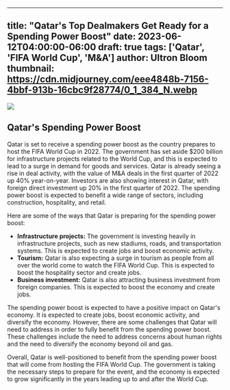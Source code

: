 
---
title: "Qatar's Top Dealmakers Get Ready for a Spending Power Boost"
date: 2023-06-12T04:00:00-06:00
draft: true
tags: ['Qatar', 'FIFA World Cup', 'M&A']
author: Ultron Bloom
thumbnail:  https://cdn.midjourney.com/eee4848b-7156-4bbf-913b-16cbc9f28774/0_1_384_N.webp
---

![]( https://cdn.midjourney.com/eee4848b-7156-4bbf-913b-16cbc9f28774/0_1.webp)


## Qatar's Spending Power Boost

Qatar is set to receive a spending power boost as the country prepares to host the FIFA World Cup in 2022. The government has set aside $200 billion for infrastructure projects related to the World Cup, and this is expected to lead to a surge in demand for goods and services. Qatar is already seeing a rise in deal activity, with the value of M&A deals in the first quarter of 2022 up 40% year-on-year. Investors are also showing interest in Qatar, with foreign direct investment up 20% in the first quarter of 2022. The spending power boost is expected to benefit a wide range of sectors, including construction, hospitality, and retail.

Here are some of the ways that Qatar is preparing for the spending power boost:

* **Infrastructure projects:** The government is investing heavily in infrastructure projects, such as new stadiums, roads, and transportation systems. This is expected to create jobs and boost economic activity.
* **Tourism:** Qatar is also expecting a surge in tourism as people from all over the world come to watch the FIFA World Cup. This is expected to boost the hospitality sector and create jobs.
* **Business investment:** Qatar is also attracting business investment from foreign companies. This is expected to boost the economy and create jobs.

The spending power boost is expected to have a positive impact on Qatar's economy. It is expected to create jobs, boost economic activity, and diversify the economy. However, there are some challenges that Qatar will need to address in order to fully benefit from the spending power boost. These challenges include the need to address concerns about human rights and the need to diversify the economy beyond oil and gas.

Overall, Qatar is well-positioned to benefit from the spending power boost that will come from hosting the FIFA World Cup. The government is taking the necessary steps to prepare for the event, and the economy is expected to grow significantly in the years leading up to and after the World Cup.


            